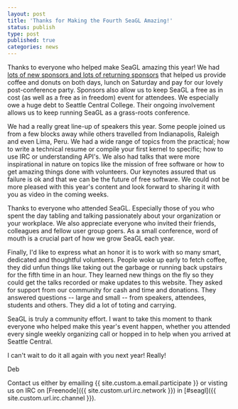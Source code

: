 ```yaml
---
layout: post
title: 'Thanks for Making the Fourth SeaGL Amazing!'
status: publish
type: post
published: true
categories: news
---
```


Thanks to everyone who helped make SeaGL amazing this year! We had [lots of new sponsors and lots of returning sponsors](https://seagl.org/sponsors/2016.html) that helped us provide coffee and donuts on both days, lunch on Saturday and pay for our lovely post-conference party. Sponsors also allow us to keep SeaGL a free as in cost (as well as a free as in freedom) event for attendees. We especially owe a huge debt to Seattle Central College. Their ongoing involvement allows us to keep running SeaGL as a grass-roots conference. 

We had a really great line-up of speakers this year. Some people joined us from a few blocks away while others travelled from Indianapolis, Raleigh and even Lima, Peru.  We had a wide range of topics from the practical; how to write a technical resume or compile your first kernel to specific; how to use IRC or understanding API's. We also had talks that were more inspirational in nature on topics like the mission of free software or how to get amazing things done with volunteers. Our keynotes assured that us failure is ok and that we can be the future of free software. We could not be more pleased with this year's content and look forward to sharing it with you as video in the coming weeks.

Thanks to everyone who attended SeaGL. Especially those of you who spent the day tabling and talking passionately about your organization or your workplace. We also appreciate everyone who invited their friends, colleagues and fellow user group goers. As a small conference, word of mouth is a crucial part of how we grow SeaGL each year.

Finally, I'd like to express what an honor it is to work with so many smart, dedicated and thoughtful volunteers. People woke up early to fetch coffee, they did unfun things like taking out the garbage or running back upstairs for the fifth time in an hour. They learned new things on the fly so they could get the talks recorded or make updates to this website. They asked for support from our community for cash and time and donations. They answered questions -- large and small -- from speakers, attendees, students and others. They did a lot of toting and carrying. 

SeaGL is truly a community effort. I want to take this moment to thank everyone who helped make this year's event happen, whether you attended every single weekly organizing call or hopped in to help when you arrived at Seattle Central. 

I can't wait to do it all again with you next year! Really!

Deb

Contact us either by
emailing {{ site.custom.a.email.participate }}
or visting us on IRC on
[Freenode]({{ site.custom.url.irc.network }}) in
[#seagl]({{ site.custom.url.irc.channel }}). 


